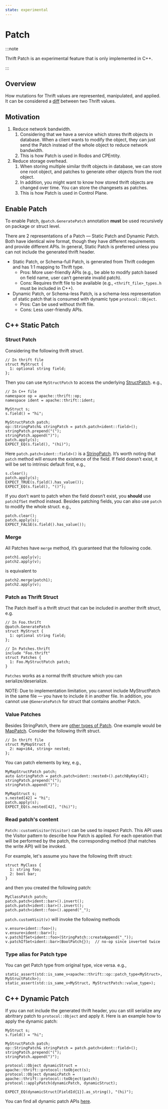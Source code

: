 ```yaml
---
state: experimental
---
```


# Patch

:::note

Thrift Patch is an experimental feature that is only implemented in C++.

:::

## Overview

How mutations for Thrift values are represented, manipulated, and applied. It can be considered a [diff](https://en.wikipedia.org/wiki/Diff) between two Thrift values.

## Motivation

1. Reduce network bandwidth.
    1. Considering that we have a service which stores thrift objects in database. When a client wants to modify the object, they can just send the Patch instead of the whole object to reduce network bandwidth.
    2. This is how Patch is used in Rodos and CPEntity.
2. Reduce storage overhead.
    1. When storing multiple similar thrift objects in database, we can store one root object, and patches to generate other objects from the root object.
    2. In addition, you might want to know how stored thrift objects are changed over time. You can store the changesets as patches.
    3. This is how Patch is used in Control Plane.

## Enable Patch

To enable Patch, `@patch.GeneratePatch` annotation **must** be used recursively on package or struct level.

There are 2 representations of a Patch — Static Patch and Dynamic Patch. Both have identical wire format, though they have different requirements and provide different APIs. In general, Static Patch is preferred unless you can not include the generated thrift header.

* Static Patch, or Schema-full Patch, is generated from Thrift codegen and has 1:1 mapping to Thrift type.
    * Pros: More user-friendly APIs (e.g., be able to modify patch based on field name, user can’t generate invalid patch).
    * Cons: Requires thrift file to be available (e.g., `<thrift_file>_types.h` must be included in C++).
* Dynamic Patch, or Schema-less Patch, is a schema-less representation of static patch that is consumed with dynamic type `protocol::Object`.
    * Pros: Can be used without thrift file.
    * Cons: Less user-friendly APIs.

## C++ Static Patch

### Struct Patch

Considering the following thrift struct.

```
// In thrift file
struct MyStruct {
  1: optional string field;
};
```

Then you can use `MyStructPatch` to access the underlying [StructPatch](../../ref/cpp/class/apache/thrift/op/detail/StructPatch). e.g.,

```
// In C++ file
namespace op = apache::thrift::op;
namespace ident = apache::thrift::ident;

MyStruct s;
s.field() = "hi";

MyStructPatch patch;
op::StringPatch& stringPatch = patch.patch<ident::field>();
stringPatch.prepend("(");
stringPatch.append(")");
patch.apply(s);
EXPECT_EQ(s.field(), "(hi)");
```

Here `patch.patch<ident::field>()` is a [StringPatch](../../ref/cpp/class/apache/thrift/op/detail/StringPatch). It’s worth noting that `patch` method will ensure the existence of the field. If field doesn’t exist, it will be set to intrinsic default first, e.g.,

```
s.clear();
patch.apply(s);
EXPECT_TRUE(s.field().has_value());
EXPECT_EQ(s.field(), "()");
```

If you don’t want to patch when the field doesn’t exist, you **should** use `patchIfSet` method instead.
Besides patching fields, you can also use `patch` to modify the whole struct. e.g.,

```
patch.clear();
patch.apply(s);
EXPECT_FALSE(s.field().has_value());
```

### Merge

All Patches have `merge` method, it’s guaranteed that the following code.

```
patch1.apply(v);
patch2.apply(v);
```

is equivalent to

```
patch2.merge(patch1);
patch2.apply(v);
```

### Patch as Thrift Struct

The Patch itself is a thrift struct that can be included in another thrift struct, e.g.

```
// In Foo.thrift
@patch.GeneratePatch
struct MyStruct {
  1: optional string field;
};

// In Patches.thrift
include "Foo.thrift"
struct Patches {
  1: Foo.MyStructPatch patch;
}
```

`Patches` works as a normal thrift structure which you can serialize/deserialize.

NOTE: Due to implementation limitation, you cannot include MyStructPatch in the same file — you have to include it in another file. In addition, you cannot use `@GeneratePatch` for struct that contains another Patch.

### Value Patches

Besides StringPatch, there are [other types of Patch](../../cpp_api_toc). One example would be [MapPatch](../../ref/cpp/class/apache/thrift/op/detail/MapPatch). Consider the following thrift struct.


```
// In thrift file
struct MyMapStruct {
  2: map<i64, string> nested;
};
```

You can patch elements by key, e.g.,

```
MyMapStructPatch patch;
auto &stringPatch = patch.patch<ident::nested>().patchByKey(42);
stringPatch.prepend("(");
stringPatch.append(")");

MyMapStruct s;
s.nested[42] = "hi";
patch.apply(s);
EXPECT_EQ(s.nested[42], "(hi)");
```

### Read patch's content

`Patch::customVisitor(Visitor)` can be used to inspect Patch. This API uses the Visitor pattern to describe how Patch is applied. For each operation that will be performed by the patch, the corresponding method (that matches the write API) will be invoked.

For example, let's assume you have the following thrift struct:

    struct MyClass {
      1: string foo;
      2: bool bar;
    }

and then you created the following patch:

    MyClassPatch patch;
    patch.patch<ident::bar>().invert();
    patch.patch<ident::bar>().invert();
    patch.patch<ident::foo>().append("_");

`patch.customVisit(v)` will invoke the following methods

    v.ensure<ident::foo>();
    v.ensure<ident::bar>();
    v.patchIfSet<ident::foo>(StringPatch::createAppend("_"));
    v.patchIfSet<ident::bar>(BoolPatch{});  // no-op since inverted twice

### Type alias for Patch type

You can get Patch type from original type, vice versa. e.g.,

```
static_assert(std::is_same_v<apache::thrift::op::patch_type<MyStruct>, MyStructPatch>);
static_assert(std::is_same_v<MyStruct, MyStructPatch::value_type>);
```

## C++ Dynamic Patch

If you can not include the generated thrift header, you can still serialize any abritrary patch to `protocol::Object` and apply it. Here is an example how to apply the dynamic patch:

```
MyStruct s;
s.field() = "hi";

MyStructPatch patch;
op::StringPatch& stringPatch = patch.patch<ident::field>();
stringPatch.prepend("(");
stringPatch.append(")");

protocol::Object dynamicStruct = apache::thrift::protocol::toObject(s);
protocol::Object dynamicPatch = apache::thrift::protocol::toObject(patch);
protocol::applyPatch(dynamicPatch, dynamicStruct);

EXPECT_EQ(dynamicStruct[FieldId{1}].as_string(), "(hi)");

```

You can find all dynamic patch APIs [here](../../ref/cpp/file/thrift/lib/cpp2/protocol/Patch.h).
